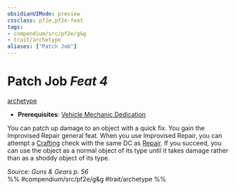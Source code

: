 ```yaml
---
obsidianUIMode: preview
cssclass: pf2e,pf2e-feat
tags:
- compendium/src/pf2e/g&g
- trait/archetype
aliases: ["Patch Job"]
---
```

# Patch Job  *Feat 4*  
[archetype](archetype.md "Archetype Feat Trait")  

- **Prerequisites**: [Vehicle Mechanic Dedication](vehicle-mechanic-dedication-g-g.md)

You can patch up damage to an object with a quick fix. You gain the Improvised Repair general feat. When you use Improvised Repair, you can attempt a [Crafting](skills.md#Crafting) check with the same DC as [Repair](repair.md). If you succeed, you can use the object as a normal object of its type until it takes damage rather than as a shoddy object of its type.

*Source: Guns & Gears p. 56*  
%% #compendium/src/pf2e/g&g #trait/archetype %%
